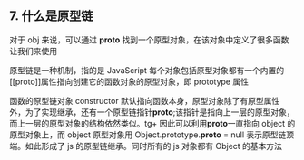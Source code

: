 ## 7. 什么是原型链

对于 obj 来说，可以通过 **proto** 找到一个原型对象，在该对象中定义了很多函数让我们来使用

原型链是一种机制，指的是 JavaScript 每个对象包括原型对象都有一个内置的[[proto]]属性指向创建它的函数对象的原型对象，即 prototype 属性

函数的原型链对象 constructor 默认指向函数本身，原型对象除了有原型属性外，为了实现继承，还有一个原型链指针**proto**;该指针是指向上一层的原型对象，而上一层的原型对象的结构依然类似。tg+
因此可以利用**proto**一直指向 object 的原型对象上，而 object 原型对象用 Object.prototype.**proto** = null 表示原型链顶端。如此形成了 js 的原型链继承。同时所有的 js 对象都有 Object 的基本方法
